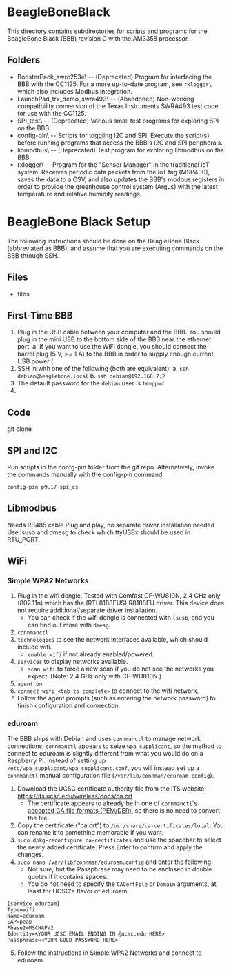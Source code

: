 # BeagleBoneBlack

This directory contains subdirectories for scripts and programs for the BeagleBone Black (BBB) revision C with the AM3358 processor.

## Folders
- BoosterPack_swrc253e\ -- (Deprecated) Program for interfacing the BBB with the CC1125. For a more up-to-date program, see `rxlogger\` which also includes Modbus integration.
- LaunchPad_trx_demo_swra493\ -- (Abandoned) Non-working compatibility conversion of the Texas Instruments SWRA493 test code for use with the CC1125.
- SPI_test\ -- (Deprecated) Various small test programs for exploring SPI on the BBB.
- config-pin\ -- Scripts for toggling I2C and SPI. Execute the script(s) before running programs that access the BBB's I2C and SPI peripherals.
- libmodbus\ -- (Deprecated) Test program for exploring libmodbus on the BBB.
- rxlogger\ -- Program for the "Sensor Manager" in the traditional IoT system. Receives periodic data packets from the IoT tag (MSP430), saves the data to a CSV, and also updates the BBB's modbus registers in order to provide the greenhouse control system (Argus) with the latest temperature and relative humidity readings.

# BeagleBone Black Setup
The following instructions should be done on the BeagleBone Black (abbreviated as BBB), and assume that you are executing commands on the BBB through SSH.

## Files
- files

## First-Time BBB
1. Plug in the USB cable between your computer and the BBB. You should plug in the mini USB to the bottom side of the BBB near the ethernet port.
	a. If you want to use the WiFi dongle, you should connect the barrel plug (5 V, >= 1 A) to the BBB in order to supply enough current. USB power (
2. SSH in with one of the following (both are equivalent):
	a. `ssh debian@beaglebone.local`
	b. `ssh debian@192.168.7.2`
3. The default password for the `debian` user is `temppwd`
4. 


## Code
git clone


## SPI and I2C
Run scripts in the confg-pin folder from the git repo.
Alternatively, invoke the commands manually with the config-pin command.
```
config-pin p9.17 spi_cs
```


## Libmodbus
Needs RS485 cable
Plug and play, no separate driver installation needed
Use lsusb and dmesg to check which ttyUSBx should be used in RTU_PORT.


## WiFi
### Simple WPA2 Networks
1. Plug in the wifi dongle. Tested with Comfast CF-WU810N, 2.4 GHz only (802.11n) which has the (RTL8188EUS) R8188EU driver. This device does not require additional/separate driver installation.
	- You can check if the wifi dongle is connected with `lsusb`, and you can find out more with `dmesg`.
2. `connmanctl`
3. `technologies` to see the network interfaces available, which should include wifi.
	- `enable wifi` if not already enabled/powered.
4. `services` to display networks available.
	- `scan wifi` to force a new scan if you do not see the networks you expect. (Note: 2.4 GHz only with CF-WU810N.)
5. `agent on`
6. `connect wifi_<tab to complete>` to connect to the wifi network.
7. Follow the agent prompts (such as entering the network password) to finish configuration and connection.

### eduroam
The BBB ships with Debian and uses `connmanctl` to manage network connections. `connmanctl` appears to seize `wpa_supplicant`, so the method to connect to eduroam is slightly different from what you would do on a Raspberry Pi. Instead of setting up `/etc/wpa_supplicant/wpa_supplicant.conf`, you will instead set up a `connmanctl` manual configuration file (`/var/lib/connman/eduroam.config`).
1. Download the UCSC certificate authority file from the ITS website: https://its.ucsc.edu/wireless/docs/ca.crt
	- The certificate appears to already be in one of `connmanctl`'s [accepted CA file formats (PEM/DER)](https://manpages.debian.org/buster/connman/connman-service.config.5.en.html), so there is no need to convert the file.
2. Copy the certificate ("ca.crt") to `/usr/share/ca-certificates/local`. You can rename it to something memorable if you want.
3. `sudo dpkg-reconfigure ca-certificates` and use the spacebar to select the newly added certificate. Press Enter to confirm and apply the changes.
4. `sudo nano /var/lib/connman/eduroam.config` and enter the following:
	- Not sure, but the Passphrase may need to be enclosed in double quotes if it contains spaces.
	- You do not need to specify the `CACertFile` or `Domain` arguments, at least for UCSC's flavor of eduroam.
```
[service_eduroam]
Type=wifi
Name=eduroam
EAP=peap
Phase2=MSCHAPV2
Identity=<YOUR UCSC EMAIL ENDING IN @ucsc.edu HERE>
Passphrase=<YOUR GOLD PASSWORD HERE>
```
5. Follow the instructions in Simple WPA2 Networks and connect to eduroam.